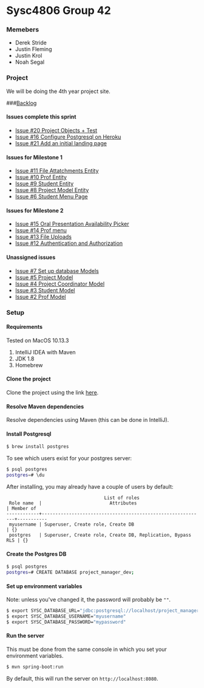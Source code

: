 # Sysc4806 Group 42
### Memebers
- Derek Stride
- Justin Fleming
- Justin Krol
- Noah Segal

### Project
We will be doing the 4th year project site.

###[Backlog](https://github.com/JFleming4/FourthYearProjectSite/projects/1#column-2280177)
#### Issues complete this sprint
- [Issue #20 Project Objects + Test](https://github.com/JFleming4/FourthYearProjectSite/pull/20)
- [Issue #16 Configure Postgresql on Heroku](https://github.com/JFleming4/FourthYearProjectSite/issues/16)
- [Issue #21 Add an initial landing page](https://github.com/JFleming4/FourthYearProjectSite/issues/21)
#### Issues for Milestone 1
- [Issue #11 File Attatchments Entity](https://github.com/JFleming4/FourthYearProjectSite/issues/11)
- [Issue #10 Prof Entity](https://github.com/JFleming4/FourthYearProjectSite/issues/10)
- [Issue #9 Student Entity](https://github.com/JFleming4/FourthYearProjectSite/issues/9)
- [Issue #8 Project Model Entity](https://github.com/JFleming4/FourthYearProjectSite/issues/8)
- [Issue #6 Student Menu Page](https://github.com/JFleming4/FourthYearProjectSite/issues/6)    
#### Issues for Milestone 2
- [Issue #15 Oral Presentation Availability Picker](https://github.com/JFleming4/FourthYearProjectSite/issues/15)
- [Issue #14 Prof menu](https://github.com/JFleming4/FourthYearProjectSite/issues/14)
- [Issue #13 File Uploads](https://github.com/JFleming4/FourthYearProjectSite/issues/13)
- [Issue #12 Authentication and Authorization](https://github.com/JFleming4/FourthYearProjectSite/issues/12)
#### Unassigned issues
- [Issue #7 Set up database Models](https://github.com/JFleming4/FourthYearProjectSite/issues/7)
- [Issue #5 Project Model](https://github.com/JFleming4/FourthYearProjectSite/issues/5)
- [Issue #4 Project Coordinator Model](https://github.com/JFleming4/FourthYearProjectSite/issues/4)
- [Issue #3 Student Model](https://github.com/JFleming4/FourthYearProjectSite/issues/3)
- [Issue #2 Prof Model](https://github.com/JFleming4/FourthYearProjectSite/issues/2)


### Setup

#### Requirements
Tested on MacOS 10.13.3
1. IntelliJ IDEA with Maven
2. JDK 1.8
3. Homebrew

#### Clone the project
Clone the project using the link [here](https://github.com/JFleming4/FourthYearProjectSite).

#### Resolve Maven dependencies
Resolve dependencies using Maven (this can be done in IntelliJ).

#### Install Postgresql

```bash
$ brew install postgres
```

To see which users exist for your postgres server:
```bash
$ psql postgres
postgres=# \du
```
After installing, you may already have a couple of users by default:
```
                                    List of roles
 Role name  |                         Attributes                         | Member of
------------+------------------------------------------------------------+-----------
 myusername | Superuser, Create role, Create DB                          | {}
 postgres   | Superuser, Create role, Create DB, Replication, Bypass RLS | {}
```

#### Create the Postgres DB

```bash
$ psql postgres
postgres=# CREATE DATABASE project_manager_dev;
```

#### Set up environment variables
Note: unless you've changed it, the password will probably be `""`.

```bash
$ export SYSC_DATABASE_URL="jdbc:postgresql://localhost/project_manager_dev"
$ export SYSC_DATABASE_USERNAME="myusername"
$ export SYSC_DATABASE_PASSWORD="mypassword"
```

#### Run the server
This must be done from the same console in which you set your environment variables.

```bash
$ mvn spring-boot:run
```

By default, this will run the server on `http://localhost:8080`.
